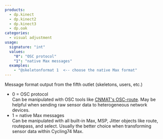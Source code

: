 ```yaml
---
products:
  - dp.kinect
  - dp.kinect2
  - dp.kinect3
  - dp.oak
categories:
  - visual adjustment
usage:
  signature: "int"
  values:
    "0": "OSC protocol"
    "1": "native Max messages"
  examples:
    - "@skeletonformat 1  <-- choose the native Max format"
---
```

Message format output from the fifth outlet (skeletons, users, etc.)

* 0 = OSC protocol  
  Can be manipulated with OSC tools like
  [CNMAT's OSC-route](http://cnmat.berkeley.edu/downloads/externals/overview).
  May be helpful when sending raw sensor data to heterogeneous network devices.
* 1 = native Max messages  
  Can be manipulated with all built-in Max, MSP, Jitter objects like route,
  routepass, and select. Usually the better choice when transforming sensor
  data within Cycling74 Max.
